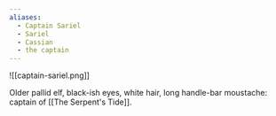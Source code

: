 ```yaml
---
aliases:
  - Captain Sariel
  - Sariel
  - Cassian
  - the captain
---
```

![[captain-sariel.png]]

Older pallid elf, black-ish eyes, white hair, long handle-bar moustache: captain of [[The Serpent's Tide]].